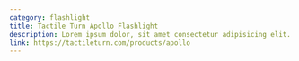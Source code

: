 ```yaml
---
category: flashlight
title: Tactile Turn Apollo Flashlight
description: Lorem ipsum dolor, sit amet consectetur adipisicing elit. Quo ipsum accusamus reprehenderit, nihil eligendi molestiae, harum iure iusto reiciendis
link: https://tactileturn.com/products/apollo
---
```

